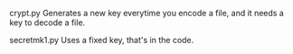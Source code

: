 crypt.py Generates a new key everytime you encode a file, and it needs a key to decode a file.

secretmk1.py Uses a fixed key, that's in the code.
